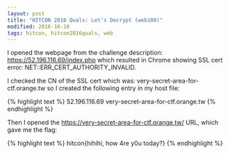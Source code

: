 ```yaml
---
layout: post
title: "HITCON 2016 Quals: Let's Decrypt (web100)"
modified: 2016-10-10
tags: hitcon, hitcon2016quals, web
---
```


I opened the webpage from the challenge description: https://52.196.116.69/index.php which resulted in Chrome showing SSL cert error: NET::ERR_CERT_AUTHORITY_INVALID.

I checked the CN of the SSL cert which was: very-secret-area-for-ctf.orange.tw so I created the following entry in my host file:

{% highlight text %}
52.196.116.69 very-secret-area-for-ctf.orange.tw
{% endhighlight %}

Then I opened the https://very-secret-area-for-ctf.orange.tw/ URL, which gave me the flag:

{% highlight text %}
hitcon{hihihi, how 4re y0u today?}
{% endhighlight %}